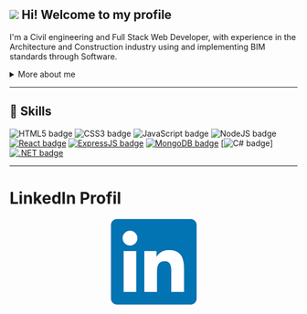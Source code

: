 ## <img src="https://media.giphy.com/media/hvRJCLFzcasrR4ia7z/giphy.gif" width="30px"> Hi! Welcome to my profile

I'm a Civil engineering and Full Stack Web Developer, with experience in the Architecture and Construction industry using and implementing BIM standards through Software.

<details>
<summary>More about me</summary>
<br/>
Through my last few years, I acquired strong skills in the field of software development building desktops Add-ins or Web-based apps for Architecture and Construction companies.<br/>
Motivated, I know how to adapt, I have a sense of responsibility and organization. 

</details>

---

## 📌 Skills

![HTML5 badge](https://img.shields.io/badge/-HTML5-E34F26?style=flat-square&logo=HTML5&logoColor=white)
![CSS3 badge](https://img.shields.io/badge/-CSS3-1572B6?style=flat-square&logo=CSS3&logoColor=white)
![JavaScript badge](https://img.shields.io/badge/-JavaScript-F29400?style=flat-square&logo=javascript&logoColor=white)
![NodeJS badge](https://img.shields.io/badge/Node.js-43853D?style=for-the-badge&logo=node.js&logoColor=white)
[![React badge](https://img.shields.io/badge/-ReactJS-13B5EA?style=flat-square&logo=react&logoColor=white&link=https://reactjs.org)](https://reactjs.org)
[![ExpressJS badge](https://img.shields.io/badge/-ExpressJS-ebc310?style=flat-square&logo=express&logoColor=white&link=https://expressjs.com/fr/)](https://expressjs.com/fr/)
[![MongoDB badge](https://img.shields.io/badge/-MongoDB-0a7a2c?style=flat-square&logo=mongodb&logoColor=white&link=https://www.mongodb.com/)](https://www.mongodb.com/)
[![C# badge](https://img.shields.io/badge/C%23-239120?style=for-the-badge&logo=c-sharp&logoColor=white)]
[![.NET badge](https://img.shields.io/badge/.NET-5C2D91?style=for-the-badge&logo=.net&logoColor=white)](https://dotnet.microsoft.com/)

---
# LinkedIn Profil
<div align="center">

[![Author](/linkedin.png)](https://www.linkedin.com/in/luisalonsooteroseminario/)

</div>
